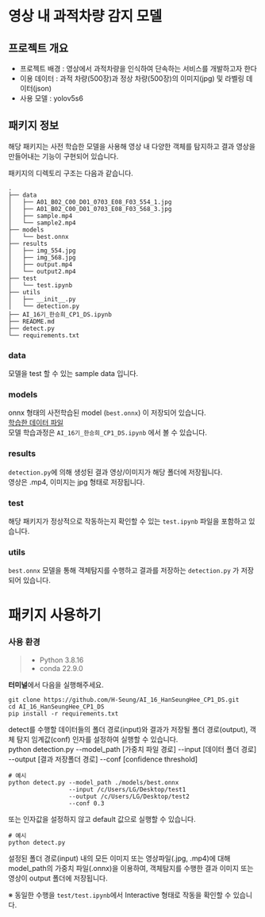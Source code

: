 영상 내 과적차량 감지 모델
=========================
프로젝트 개요
------------

- 프로젝트 배경 : 영상에서 과적차량을 인식하여 단속하는 서비스를 개발하고자 한다
- 이용 데이터 : 과적 차량(500장)과 정상 차량(500장)의 이미지(jpg) 및 라벨링 데이터(json)
- 사용 모델 : yolov5s6

패키지 정보
-------------
해당 패키지는 사전 학습한 모델을 사용해 영상 내 다양한 객체를 탐지하고 결과 영상을 만들어내는 기능이 구현되어 있습니다.

패키지의 디렉토리 구조는 다음과 같습니다.
```
.
├── data
│   ├── A01_B02_C00_D01_0703_E08_F03_554_1.jpg
│   ├── A01_B02_C00_D01_0703_E08_F03_568_3.jpg
│   ├── sample.mp4
│   └── sample2.mp4
├── models
│   └── best.onnx
├── results
│   ├── img_554.jpg
│   ├── img_568.jpg
│   ├── output.mp4
│   └── output2.mp4
├── test
│   └── test.ipynb
├── utils
│   ├── __init__.py
│   └── detection.py
├── AI_16기_한승희_CP1_DS.ipynb
├── README.md
├── detect.py
└── requirements.txt
```

### data
모델을 test 할 수 있는 sample data 입니다.
### models
onnx 형태의 사전학습된 model (`best.onnx`) 이 저장되어 있습니다.</br>
[학습한 데이터 파일](https://drive.google.com/file/d/11TI52Dwm135_VKmnOEQa9WbZYyWCBHHZ/view?usp=share_link)</br>
모델 학습과정은 `AI_16기_한승희_CP1_DS.ipynb` 에서 볼 수 있습니다.
### results
`detection.py`에 의해 생성된 결과 영상/이미지가 해당 폴더에 저장됩니다.</br>
영상은 .mp4, 이미지는 jpg 형태로 저장됩니다.
### test
해당 패키지가 정상적으로 작동하는지 확인할 수 있는 `test.ipynb` 파일을 포함하고 있습니다.
### utils
`best.onnx` 모델을 통해 객체탐지를 수행하고 결과를 저장하는 `detection.py` 가 저장되어 있습니다.


패키지 사용하기
=====
### 사용 환경
> - Python 3.8.16</br>
> - conda 22.9.0

**터미널**에서 다음을 실행해주세요.
```
git clone https://github.com/H-Seung/AI_16_HanSeungHee_CP1_DS.git
cd AI_16_HanSeungHee_CP1_DS
pip install -r requirements.txt
```
detect를 수행할 데이터들의 폴더 경로(input)와 결과가 저장될 폴더 경로(output), 객체 탐지 임계값(conf) 인자를 설정하여 실행할 수 있습니다.</br>
python detection.py --model_path [가중치 파일 경로] --input [데이터 폴더 경로] --output [결과 저장폴더 경로] --conf [confidence threshold]

```
# 예시
python detect.py --model_path ./models/best.onnx
                 --input /c/Users/LG/Desktop/test1
                 --output /c/Users/LG/Desktop/test2
                 --conf 0.3
```
또는 인자값을 설정하지 않고 default 값으로 실행할 수 있습니다.
```
# 예시
python detect.py
```
설정된 폴더 경로(input) 내의 모든 이미지 또는 영상파일(.jpg, .mp4)에 대해 model_path의 가중치 파일(.onnx)을 이용하여, 객체탐지를 수행한 결과 이미지 또는 영상이 output 폴더에 저장됩니다.

※ 동일한 수행을 `test/test.ipynb`에서 Interactive 형태로 작동을 확인할 수 있습니다.